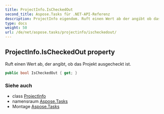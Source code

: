 ```yaml
---
title: ProjectInfo.IsCheckedOut
second_title: Aspose.Tasks für .NET-API-Referenz
description: ProjectInfo eigendom. Ruft einen Wert ab der angibt ob das Projekt ausgecheckt ist.
type: docs
weight: 50
url: /de/net/aspose.tasks/projectinfo/ischeckedout/
---
```

## ProjectInfo.IsCheckedOut property

Ruft einen Wert ab, der angibt, ob das Projekt ausgecheckt ist.

```csharp
public bool IsCheckedOut { get; }
```

### Siehe auch

* class [ProjectInfo](../)
* namensraum [Aspose.Tasks](../../projectinfo/)
* Montage [Aspose.Tasks](../../../)


